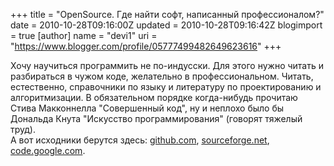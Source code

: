+++
title = "OpenSource. Где найти софт, написанный профессионалом?"
date = 2010-10-28T09:16:00Z
updated = 2010-10-28T09:16:42Z
blogimport = true 
[author]
	name = "devi1"
	uri = "https://www.blogger.com/profile/05777499482649623616"
+++

Хочу научиться программить не по-индусски. Для этого нужно читать и разбираться в чужом коде, желательно в профессиональном. Читать, естественно, справочники по языку и литературу по проектированию и алгоритмизации. В обязательном порядке когда-нибудь прочитаю Стива Макконнелла "Совершенный код", ну и неплохо было бы Дональда Кнута "Искусство программирования" (говорят тяжелый труд).<br />А вот исходники берутся здесь: <a href="http://github.com/">github.com</a>, <a href="http://sourceforge.net/">sourceforge.net</a>, <a href="http://code.google.com/">code.google.com</a>.
